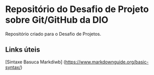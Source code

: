 # Repositório do Desafio de Projeto sobre Git/GitHub da DIO
Repositório criado para o Desafio de Projetos.

## Links úteis
[Sintaxe Basuca Markdiwb] (https://www.markdownguide.org/basic-syntax/)


